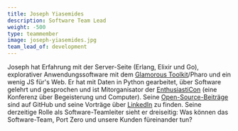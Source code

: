 ```yaml
---
title: Joseph Yiasemides
description: Software Team Lead
weight: -500
type: teammember
image: joseph-yiasemides.jpg
team_lead_of: development
---
```


Joseph hat Erfahrung mit der Server-Seite (Erlang, Elixir und Go), explorativer Anwendungssoftware mit dem [Glamorous Toolkit](https://gtoolkit.com)/Pharo und ein wenig JS für's Web.
Er hat mit Daten in Python gearbeitet, über Software gelehrt und gesprochen und ist Mitorganisator der [EnthusiastiCon](https://www.youtube.com/channel/UCysZMezyfn6QuDPNlbl6jHQ/playlists) (eine Konferenz über Begeisterung und Computer).
Seine [Open-Source-Beiträge](http://resume.github.io/?Dzol#contributions) sind auf GitHub und seine Vorträge über [LinkedIn](https://www.linkedin.com/in/yiasemides/) zu finden.
Seine derzeitige Rolle als Software-Teamleiter sieht er dreiseitig: Was können das Software-Team, Port Zero und unsere Kunden füreinander tun?
